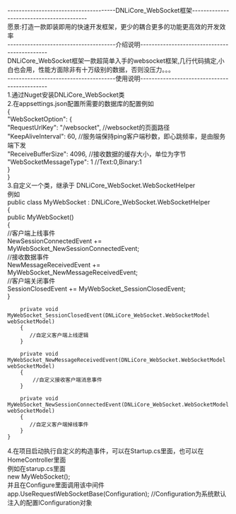 --------------------------------------DNLiCore_WebSocket框架-----------------------------------------  
愿景:打造一款即装即用的快速开发框架，更少的耦合更多的功能更高效的开发效率  
--------------------------------------介绍说明---------------------------------------------  
DNLiCore_WebSocket框架一款超简单入手的websocket框架,几行代码搞定,小白也会用，性能方面除非有十万级别的数据，否则没压力。。。  
--------------------------------------使用说明---------------------------------------------   
1.通过Nuget安装DNLiCore_WebSocket类  
2.在appsettings.json配置所需要的数据库的配置例如  
{  
  "WebSocketOption": {  
			"RequestUrlKey": "/websocket", //websocket的页面路径  
			"KeepAliveInterval": 60, //服务端保持ping客户端秒数，即心跳频率，是由服务端下发  
			"ReceiveBufferSize": 4096, //接收数据的缓存大小，单位为字节  
			"WebSocketMessageType": 1 //Text:0,Binary:1  
		}  
}  
3.自定义一个类，继承于 DNLiCore_WebSocket.WebSocketHelper    
  例如    
  public class MyWebSocket : DNLiCore_WebSocket.WebSocketHelper  
    {  
        public MyWebSocket()  
        {  
            //客户端上线事件  
            NewSessionConnectedEvent += MyWebSocket_NewSessionConnectedEvent;  
            //接收数据事件  
            NewMessageReceivedEvent += MyWebSocket_NewMessageReceivedEvent;  
            //客户端关闭事件  
            SessionClosedEvent += MyWebSocket_SessionClosedEvent;  
        }  
  
        private void MyWebSocket_SessionClosedEvent(DNLiCore_WebSocket.WebSocketModel webSocketModel)  
        {  
           //自定义客户端上线逻辑  
        }   
  
        private void MyWebSocket_NewMessageReceivedEvent(DNLiCore_WebSocket.WebSocketModel webSocketModel)  
        {  
            //自定义接收客户端消息事件  
        }  
  
        private void MyWebSocket_NewSessionConnectedEvent(DNLiCore_WebSocket.WebSocketModel webSocketModel)  
        {  
           //自定义客户端掉线事件   
        }  
    }  

4.在项目启动执行自定义的构造事件，可以在Startup.cs里面，也可以在HomeController里面  
  例如在starup.cs里面  
  new MyWebSocket();  
  并且在Configure里面调用该中间件    
  app.UseRequestWebSocketBase(Configuration);  //Configuration为系统默认注入的配置IConfiguration对象  
  


